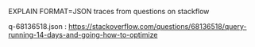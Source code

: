 EXPLAIN FORMAT=JSON traces from questions on stackflow

q-68136518.json : https://stackoverflow.com/questions/68136518/query-running-14-days-and-going-how-to-optimize
